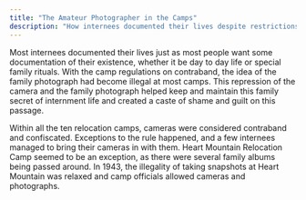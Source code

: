 ```yaml
---
title: "The Amateur Photographer in the Camps"
description: "How internees documented their lives despite restrictions"
---
```


Most internees documented their lives just as most people want some documentation of their existence, whether it be day to day life or special family rituals. With the camp regulations on contraband, the idea of the family photograph had become illegal at most camps. This repression of the camera and the family photograph helped keep and maintain this family secret of internment life and created a caste of shame and guilt on this passage.

Within all the ten relocation camps, cameras were considered contraband and confiscated. Exceptions to the rule happened, and a few internees managed to bring their cameras in with them. Heart Mountain Relocation Camp seemed to be an exception, as there were several family albums being passed around. In 1943, the illegality of taking snapshots at Heart Mountain was relaxed and camp officials allowed cameras and photographs.
